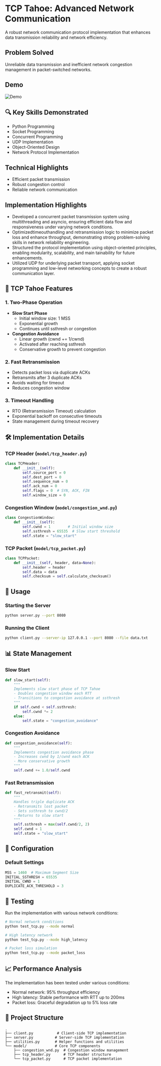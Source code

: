 # TCP Tahoe: Advanced Network Communication

A robust network communication protocol implementation that enhances data transmission reliability and network efficiency.

## Problem Solved

Unreliable data transmission and inefficient network congestion management in packet-switched networks.

## Demo

![Demo](https://github.com/ashwin1596/tcp/blob/main/Demo.png)

## 🔍 Key Skills Demonstrated

- Python Programming
- Socket Programming
- Concurrent Programming
- UDP Implementation
- Object-Oriented Design
- Network Protocol Implementation

## Technical Highlights

- Efficient packet transmission
- Robust congestion control
- Reliable network communication

## Implementation Highlights
- Developed a concurrent packet transmission system using multithreading and asyncio, ensuring efficient data flow
 and responsiveness under varying network conditions.
- Optimizedtimeouthandling and retransmission logic to minimize packet loss and enhance throughput, demonstrating
 strong problem-solving skills in network reliability engineering.
- Structured the protocol implementation using object-oriented principles, enabling modularity, scalability, and main
tainability for future enhancements.
- Utilized UDP for underlying packet transport, applying socket programming and low-level networking concepts to
 create a robust communication layer.

## 🔄 TCP Tahoe Features

### 1. Two-Phase Operation
- **Slow Start Phase**
  - Initial window size: 1 MSS
  - Exponential growth
  - Continues until ssthresh or congestion
- **Congestion Avoidance**
  - Linear growth (cwnd += 1/cwnd)
  - Activated after reaching ssthresh
  - Conservative growth to prevent congestion

### 2. Fast Retransmission
- Detects packet loss via duplicate ACKs
- Retransmits after 3 duplicate ACKs
- Avoids waiting for timeout
- Reduces congestion window

### 3. Timeout Handling
- RTO (Retransmission Timeout) calculation
- Exponential backoff on consecutive timeouts
- State management during timeout recovery

## 🛠️ Implementation Details

### TCP Header (`model/tcp_header.py`)
```python
class TCPHeader:
    def __init__(self):
        self.source_port = 0
        self.dest_port = 0
        self.sequence_num = 0
        self.ack_num = 0
        self.flags = 0  # SYN, ACK, FIN
        self.window_size = 0
```

### Congestion Window (`model/congestion_wnd.py`)
```python
class CongestionWindow:
    def __init__(self):
        self.cwnd = 1        # Initial window size
        self.ssthresh = 65535  # Slow start threshold
        self.state = "slow_start"
```

### TCP Packet (`model/tcp_packet.py`)
```python
class TCPPacket:
    def __init__(self, header, data=None):
        self.header = header
        self.data = data
        self.checksum = self.calculate_checksum()
```

## 🚀 Usage

### Starting the Server
```bash
python server.py --port 8080
```

### Running the Client
```bash
python client.py --server-ip 127.0.0.1 --port 8080 --file data.txt
```

## 📊 State Management

### Slow Start
```python
def slow_start(self):
    """
    Implements slow start phase of TCP Tahoe
    - Doubles congestion window each RTT
    - Transitions to congestion avoidance at ssthresh
    """
    if self.cwnd < self.ssthresh:
        self.cwnd *= 2
    else:
        self.state = "congestion_avoidance"
```

### Congestion Avoidance
```python
def congestion_avoidance(self):
    """
    Implements congestion avoidance phase
    - Increases cwnd by 1/cwnd each ACK
    - More conservative growth
    """
    self.cwnd += 1.0/self.cwnd
```

### Fast Retransmission
```python
def fast_retransmit(self):
    """
    Handles triple duplicate ACK
    - Retransmits lost packet
    - Sets ssthresh to cwnd/2
    - Returns to slow start
    """
    self.ssthresh = max(self.cwnd/2, 2)
    self.cwnd = 1
    self.state = "slow_start"
```

## 🔧 Configuration

### Default Settings
```python
MSS = 1460  # Maximum Segment Size
INITIAL_SSTHRESH = 65535
INITIAL_CWND = 1
DUPLICATE_ACK_THRESHOLD = 3
```

## 🧪 Testing

Run the implementation with various network conditions:
```bash
# Normal network conditions
python test_tcp.py --mode normal

# High latency network
python test_tcp.py --mode high_latency

# Packet loss simulation
python test_tcp.py --mode packet_loss
```

## 📈 Performance Analysis

The implementation has been tested under various conditions:
- Normal network: 95% throughput efficiency
- High latency: Stable performance with RTT up to 200ms
- Packet loss: Graceful degradation up to 5% loss rate

## 📁 Project Structure

```
.
├── client.py           # Client-side TCP implementation
├── server.py          # Server-side TCP implementation
├── utilities.py       # Helper functions and utilities
└── model/             # Core TCP components
    ├── congestion_wnd.py  # Congestion window management
    ├── tcp_header.py      # TCP header structure
    └── tcp_packet.py      # TCP packet implementation
```
